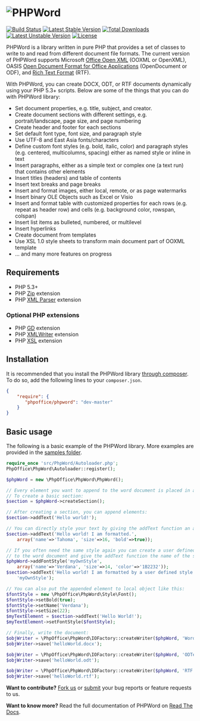 # ![PHPWord](https://raw.githubusercontent.com/PHPOffice/PHPWord/develop/docs/images/phpword.svg "PHPWord")

[![Build Status](https://travis-ci.org/PHPOffice/PHPWord.svg?branch=master)](https://travis-ci.org/PHPOffice/PHPWord)
[![Latest Stable Version](https://poser.pugx.org/phpoffice/phpword/v/stable.png)](https://packagist.org/packages/phpoffice/phpword)
[![Total Downloads](https://poser.pugx.org/phpoffice/phpword/downloads.png)](https://packagist.org/packages/phpoffice/phpword)
[![Latest Unstable Version](https://poser.pugx.org/phpoffice/phpword/v/unstable.png)](https://packagist.org/packages/phpoffice/phpword)
[![License](https://poser.pugx.org/phpoffice/phpword/license.png)](https://packagist.org/packages/phpoffice/phpword)


PHPWord is a library written in pure PHP that provides a set of classes to write to and read from different document file formats. The current version of PHPWord supports Microsoft [Office Open XML](http://en.wikipedia.org/wiki/Office_Open_XML) (OOXML or OpenXML), OASIS [Open Document Format for Office Applications](http://en.wikipedia.org/wiki/OpenDocument) (OpenDocument or ODF), and [Rich Text Format](http://en.wikipedia.org/wiki/Rich_Text_Format) (RTF).

With PHPWord, you can create DOCX, ODT, or RTF documents dynamically using your PHP 5.3+ scripts. Below are some of the things that you can do with PHPWord library:

* Set document properties, e.g. title, subject, and creator.
* Create document sections with different settings, e.g. portrait/landscape, page size, and page numbering
* Create header and footer for each sections
* Set default font type, font size, and paragraph style
* Use UTF-8 and East Asia fonts/characters
* Define custom font styles (e.g. bold, italic, color) and paragraph styles (e.g. centered, multicolumns, spacing) either as named style or inline in text
* Insert paragraphs, either as a simple text or complex one (a text run) that contains other elements
* Insert titles (headers) and table of contents
* Insert text breaks and page breaks
* Insert and format images, either local, remote, or as page watermarks
* Insert binary OLE Objects such as Excel or Visio
* Insert and format table with customized properties for each rows (e.g. repeat as header row) and cells (e.g. background color, rowspan, colspan)
* Insert list items as bulleted, numbered, or multilevel
* Insert hyperlinks
* Create document from templates
* Use XSL 1.0 style sheets to transform main document part of OOXML template
* ... and many more features on progress

## Requirements
* PHP 5.3+
* PHP [Zip](http://php.net/manual/en/book.zip.php) extension
* PHP [XML Parser](http://www.php.net/manual/en/xml.installation.php) extension

### Optional PHP extensions
* PHP [GD](http://php.net/manual/en/book.image.php) extension
* PHP [XMLWriter](http://php.net/manual/en/book.xmlwriter.php) extension
* PHP [XSL](http://php.net/manual/en/book.xsl.php) extension

## Installation

It is recommended that you install the PHPWord library [through composer](http://getcomposer.org/). To do so, add
the following lines to your ``composer.json``.

```json
{
    "require": {
       "phpoffice/phpword": "dev-master"
    }
}
```

## Basic usage

The following is a basic example of the PHPWord library. More examples are provided in the [samples folder](samples/).

```php
require_once 'src/PhpWord/Autoloader.php';
PhpOffice\PhpWord\Autoloader::register();

$phpWord = new \PhpOffice\PhpWord\PhpWord();

// Every element you want to append to the word document is placed in a section.
// To create a basic section:
$section = $phpWord->createSection();

// After creating a section, you can append elements:
$section->addText('Hello world!');

// You can directly style your text by giving the addText function an array:
$section->addText('Hello world! I am formatted.',
    array('name'=>'Tahoma', 'size'=>16, 'bold'=>true));

// If you often need the same style again you can create a user defined style
// to the word document and give the addText function the name of the style:
$phpWord->addFontStyle('myOwnStyle',
    array('name'=>'Verdana', 'size'=>14, 'color'=>'1B2232'));
$section->addText('Hello world! I am formatted by a user defined style',
    'myOwnStyle');

// You can also put the appended element to local object like this:
$fontStyle = new \PhpOffice\PhpWord\Style\Font();
$fontStyle->setBold(true);
$fontStyle->setName('Verdana');
$fontStyle->setSize(22);
$myTextElement = $section->addText('Hello World!');
$myTextElement->setFontStyle($fontStyle);

// Finally, write the document:
$objWriter = \PhpOffice\PhpWord\IOFactory::createWriter($phpWord, 'Word2007');
$objWriter->save('helloWorld.docx');

$objWriter = \PhpOffice\PhpWord\IOFactory::createWriter($phpWord, 'ODText');
$objWriter->save('helloWorld.odt');

$objWriter = \PhpOffice\PhpWord\IOFactory::createWriter($phpWord, 'RTF');
$objWriter->save('helloWorld.rtf');
```

__Want to contribute?__ [Fork us](https://github.com/PHPOffice/PHPWord/fork) or [submit](https://github.com/PHPOffice/PHPWord/issues) your bug reports or feature requests to us.

__Want to know more?__ Read the full documentation of PHPWord on [Read The Docs](http://phpword.readthedocs.org/).
